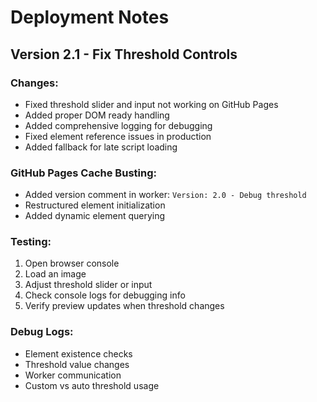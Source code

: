 # Deployment Notes

## Version 2.1 - Fix Threshold Controls

### Changes:
- Fixed threshold slider and input not working on GitHub Pages
- Added proper DOM ready handling
- Added comprehensive logging for debugging
- Fixed element reference issues in production
- Added fallback for late script loading

### GitHub Pages Cache Busting:
- Added version comment in worker: `Version: 2.0 - Debug threshold`
- Restructured element initialization
- Added dynamic element querying

### Testing:
1. Open browser console
2. Load an image
3. Adjust threshold slider or input
4. Check console logs for debugging info
5. Verify preview updates when threshold changes

### Debug Logs:
- Element existence checks
- Threshold value changes
- Worker communication
- Custom vs auto threshold usage